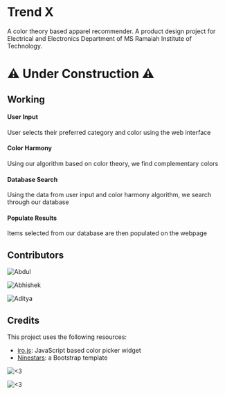 # Trend X

A color theory based apparel recommender. A product design project for Electrical and Electronics Department of MS Ramaiah Institute of Technology.

# ⚠ Under Construction ⚠


## Working

#### User Input

User selects their preferred category and color using the web interface

#### Color Harmony

Using our algorithm based on color theory, we find complementary colors

#### Database Search

Using the data from user input and color harmony algorithm, we search through our database

#### Populate Results

Items selected from our database are then populated on the webpage


## Contributors

![Abdul](https://github.com/Az-21/az-21.github.io/blob/master/assets/img/badges/c1.svg)

![Abhishek](https://github.com/Az-21/az-21.github.io/blob/master/assets/img/badges/c3.svg)

![Aditya](https://github.com/Az-21/az-21.github.io/blob/master/assets/img/badges/c5.svg)

 ## Credits

 This project uses the following resources:

 * [iro.js](https://github.com/jaames/iro.js): JavaScript based color picker widget
 * [Ninestars](https://bootstrapmade.com/demo/Ninestars/): a Bootstrap template

![<3](https://github.com/Az-21/az-21.github.io/blob/master/assets/img/badges/bwl.svg)

![<3](https://github.com/Az-21/az-21.github.io/blob/master/assets/img/badges/msP.svg)

